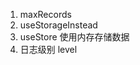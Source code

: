 <!--
 * @Author: tackchen
 * @Date: 2022-07-24 15:49:33
 * @Description: Coding something
-->

1. maxRecords
2. useStorageInstead
3. useStore 使用内存存储数据
4. 日志级别 level